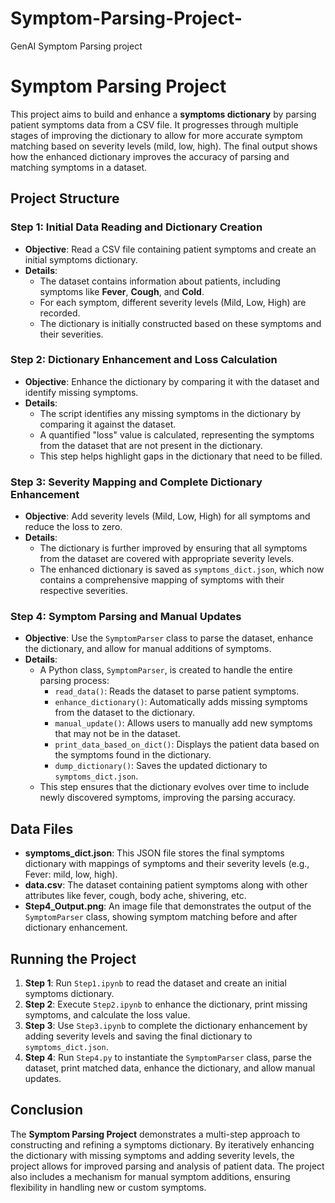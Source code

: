 # Symptom-Parsing-Project-
GenAI Symptom Parsing project
# Symptom Parsing Project

This project aims to build and enhance a **symptoms dictionary** by parsing patient symptoms data from a CSV file. It progresses through multiple stages of improving the dictionary to allow for more accurate symptom matching based on severity levels (mild, low, high). The final output shows how the enhanced dictionary improves the accuracy of parsing and matching symptoms in a dataset.

## Project Structure

### Step 1: Initial Data Reading and Dictionary Creation
- **Objective**: Read a CSV file containing patient symptoms and create an initial symptoms dictionary.
- **Details**:
  - The dataset contains information about patients, including symptoms like **Fever**, **Cough**, and **Cold**.
  - For each symptom, different severity levels (Mild, Low, High) are recorded.
  - The dictionary is initially constructed based on these symptoms and their severities.

### Step 2: Dictionary Enhancement and Loss Calculation
- **Objective**: Enhance the dictionary by comparing it with the dataset and identify missing symptoms.
- **Details**:
  - The script identifies any missing symptoms in the dictionary by comparing it against the dataset.
  - A quantified "loss" value is calculated, representing the symptoms from the dataset that are not present in the dictionary.
  - This step helps highlight gaps in the dictionary that need to be filled.

### Step 3: Severity Mapping and Complete Dictionary Enhancement
- **Objective**: Add severity levels (Mild, Low, High) for all symptoms and reduce the loss to zero.
- **Details**:
  - The dictionary is further improved by ensuring that all symptoms from the dataset are covered with appropriate severity levels.
  - The enhanced dictionary is saved as `symptoms_dict.json`, which now contains a comprehensive mapping of symptoms with their respective severities.

### Step 4: Symptom Parsing and Manual Updates
- **Objective**: Use the `SymptomParser` class to parse the dataset, enhance the dictionary, and allow for manual additions of symptoms.
- **Details**:
  - A Python class, `SymptomParser`, is created to handle the entire parsing process:
    - `read_data()`: Reads the dataset to parse patient symptoms.
    - `enhance_dictionary()`: Automatically adds missing symptoms from the dataset to the dictionary.
    - `manual_update()`: Allows users to manually add new symptoms that may not be in the dataset.
    - `print_data_based_on_dict()`: Displays the patient data based on the symptoms found in the dictionary.
    - `dump_dictionary()`: Saves the updated dictionary to `symptoms_dict.json`.
  - This step ensures that the dictionary evolves over time to include newly discovered symptoms, improving the parsing accuracy.

## Data Files
- **symptoms_dict.json**: This JSON file stores the final symptoms dictionary with mappings of symptoms and their severity levels (e.g., Fever: mild, low, high).
- **data.csv**: The dataset containing patient symptoms along with other attributes like fever, cough, body ache, shivering, etc.
- **Step4_Output.png**: An image file that demonstrates the output of the `SymptomParser` class, showing symptom matching before and after dictionary enhancement.

## Running the Project

1. **Step 1**: Run `Step1.ipynb` to read the dataset and create an initial symptoms dictionary.
2. **Step 2**: Execute `Step2.ipynb` to enhance the dictionary, print missing symptoms, and calculate the loss value.
3. **Step 3**: Use `Step3.ipynb` to complete the dictionary enhancement by adding severity levels and saving the final dictionary to `symptoms_dict.json`.
4. **Step 4**: Run `Step4.py` to instantiate the `SymptomParser` class, parse the dataset, print matched data, enhance the dictionary, and allow manual updates.

## Conclusion

The **Symptom Parsing Project** demonstrates a multi-step approach to constructing and refining a symptoms dictionary. By iteratively enhancing the dictionary with missing symptoms and adding severity levels, the project allows for improved parsing and analysis of patient data. The project also includes a mechanism for manual symptom additions, ensuring flexibility in handling new or custom symptoms.
